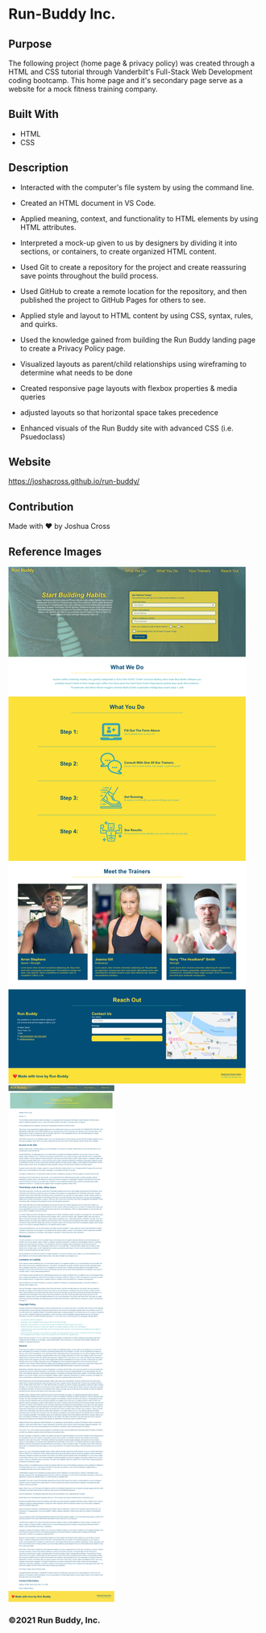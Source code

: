# Run-Buddy Inc.

## Purpose
The following project (home page & privacy policy) was created through a HTML and CSS tutorial through Vanderbilt's Full-Stack Web Development coding bootcamp. This home page and it's secondary page serve as a website for a mock fitness training company.

## Built With
* HTML
* CSS

## Description
* Interacted with the computer's file system by using the command line.

* Created an HTML document in VS Code.

* Applied meaning, context, and functionality to HTML elements by using HTML attributes.

* Interpreted a mock-up given to us by designers by dividing it into sections, or containers, to create organized HTML content.

* Used Git to create a repository for the project and create reassuring save points throughout the build process.

* Used GitHub to create a remote location for the repository, and then published the project to GitHub Pages for others to see.

* Applied style and layout to HTML content by using CSS, syntax, rules, and quirks.

* Used the knowledge gained from building the Run Buddy landing page to create a Privacy Policy page.

* Visualized layouts as parent/child relationships using wireframing to determine what needs to be done

* Created responsive page layouts with flexbox properties & media queries

* adjusted layouts so that horizontal space takes precedence

* Enhanced visuals of the Run Buddy site with advanced CSS (i.e. Psuedoclass)

## Website
https://joshacross.github.io/run-buddy/

## Contribution
Made with ❤️ by Joshua Cross

## Reference Images

<img src="./assets/images/landing-page-v2.0.0.png" />

<img src="./assets/images/privacy-v2.0.png" />

### ©️2021 Run Buddy, Inc.